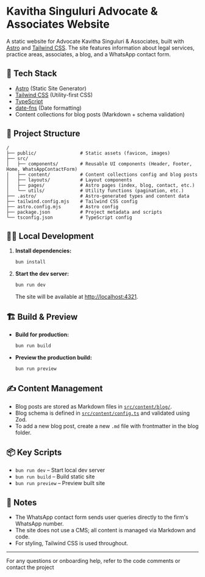 # Kavitha Singuluri Advocate & Associates Website

A static website for Advocate Kavitha Singuluri & Associates, built with [Astro](https://astro.build/) and [Tailwind CSS](https://tailwindcss.com/). The site features information about legal services, practice areas, associates, a blog, and a WhatsApp contact form.

## 🚀 Tech Stack

- [Astro](https://astro.build/) (Static Site Generator)
- [Tailwind CSS](https://tailwindcss.com/) (Utility-first CSS)
- [TypeScript](https://www.typescriptlang.org/)
- [date-fns](https://date-fns.org/) (Date formatting)
- Content collections for blog posts (Markdown + schema validation)

## 📁 Project Structure

```
/
├── public/                # Static assets (favicon, images)
├── src/
│   ├── components/        # Reusable UI components (Header, Footer, Home, WhatsAppContactForm)
│   ├── content/           # Content collections config and blog posts
│   ├── layouts/           # Layout components
│   ├── pages/             # Astro pages (index, blog, contact, etc.)
│   └── utils/             # Utility functions (pagination, etc.)
├── .astro/                # Astro-generated types and content data
├── tailwind.config.mjs    # Tailwind CSS config
├── astro.config.mjs       # Astro config
├── package.json           # Project metadata and scripts
└── tsconfig.json          # TypeScript config
```

## 🧑‍💻 Local Development

1. **Install dependencies:**
   ```sh
   bun install
   ```

2. **Start the dev server:**
   ```sh
   bun run dev
   ```
   The site will be available at [http://localhost:4321](http://localhost:4321).

## 🏗️ Build & Preview

- **Build for production:**
  ```sh
  bun run build
  ```
- **Preview the production build:**
  ```sh
  bun run preview
  ```

## ✍️ Content Management

- Blog posts are stored as Markdown files in [`src/content/blog/`](src/content/blog/).
- Blog schema is defined in [`src/content/config.ts`](src/content/config.ts) and validated using Zod.
- To add a new blog post, create a new `.md` file with frontmatter in the blog folder.

## 📦 Key Scripts

- `bun run dev` – Start local dev server
- `bun run build` – Build static site
- `bun run preview` – Preview built site

## 📝 Notes

- The WhatsApp contact form sends user queries directly to the firm's WhatsApp number.
- The site does not use a CMS; all content is managed via Markdown and code.
- For styling, Tailwind CSS is used throughout.

---

For any questions or onboarding help, refer to the code comments or contact the project